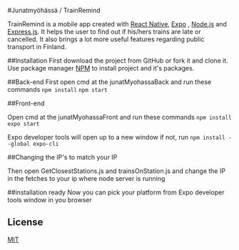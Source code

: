 #Junatmyöhässä / TrainRemind

TrainRemind is a mobile app created with [React Native](https://reactnative.dev/), [Expo](https://expo.dev/) , [Node.js](https://nodejs.org/en/) and [Express.js](https://expressjs.com/). It helps the user to find out if his/hers trains are late or cancelled. It also brings a lot more useful features regarding public transport in Finland.

##Installation
First download the project from GitHub or fork it and clone it. 
Use package manager [NPM](https://www.npmjs.com/) to install project and it's packages.

##Back-end
First open cmd at the junatMyohassaBack and run these commands
```npm install```
```npm start```

##Front-end

Open cmd at the junatMyohassaFront and run these commands
```npm install```
```expo start```

Expo developer tools will open up to a new window if not, run 
```npm install --global expo-cli```

##Changing the IP's to match your IP

Then open GetClosestStations.js and trainsOnStation.js and change the IP in the fetches to your ip where node server is running

##installation ready
Now you can pick your platform from Expo developer tools window in you browser

## License
[MIT](https://choosealicense.com/licenses/mit/)
